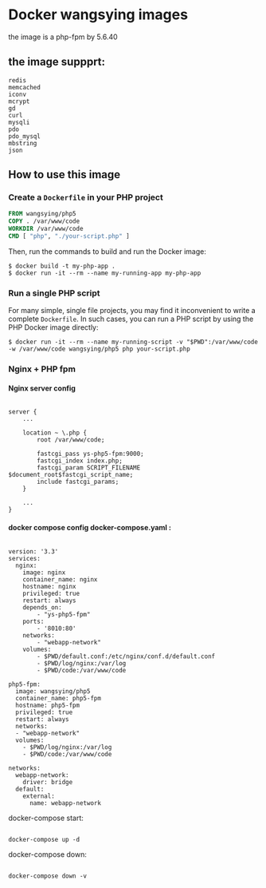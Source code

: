 # Docker wangsying images

the image is a php-fpm by 5.6.40

## the image suppprt:

```console
redis
memcached
iconv
mcrypt
gd
curl
mysqli
pdo
pdo_mysql
mbstring
json
```

## How to use this image
### Create a `Dockerfile` in your PHP project

```dockerfile
FROM wangsying/php5
COPY . /var/www/code
WORKDIR /var/www/code
CMD [ "php", "./your-script.php" ]
```

Then, run the commands to build and run the Docker image:

```console
$ docker build -t my-php-app .
$ docker run -it --rm --name my-running-app my-php-app
```

### Run a single PHP script

For many simple, single file projects, you may find it inconvenient to write a complete `Dockerfile`. In such cases, you can run a PHP script by using the PHP Docker image directly:

```console
$ docker run -it --rm --name my-running-script -v "$PWD":/var/www/code -w /var/www/code wangsying/php5 php your-script.php
```
### Nginx + PHP fpm 

#### Nginx server config
```nginx config

server {
    ...

    location ~ \.php {
        root /var/www/code;

        fastcgi_pass ys-php5-fpm:9000;
        fastcgi_index index.php;
        fastcgi_param SCRIPT_FILENAME $document_root$fastcgi_script_name;
        include fastcgi_params;
    }

    ...
}
```

#### docker compose config docker-compose.yaml :

```compose config

version: '3.3'
services:        
  nginx:
    image: nginx
    container_name: nginx
    hostname: nginx
    privileged: true
    restart: always
    depends_on:
        - "ys-php5-fpm"
    ports:
        - '8010:80'
    networks:        
        - "webapp-network"
    volumes:
        - $PWD/default.conf:/etc/nginx/conf.d/default.conf
        - $PWD/log/nginx:/var/log
        - $PWD/code:/var/www/code

php5-fpm:
  image: wangsying/php5
  container_name: php5-fpm
  hostname: php5-fpm
  privileged: true
  restart: always
  networks:        
  - "webapp-network"
  volumes:
    - $PWD/log/nginx:/var/log
    - $PWD/code:/var/www/code

networks:
  webapp-network:
    driver: bridge
  default:
    external:
      name: webapp-network

```

docker-compose start:
```docker-compose run

docker-compose up -d

```
docker-compose down:
```

docker-compose down -v

```